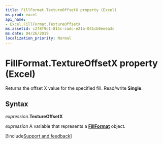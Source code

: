```yaml
---
title: FillFormat.TextureOffsetX property (Excel)
ms.prod: excel
api_name:
- Excel.FillFormat.TextureOffsetX
ms.assetid: c2f8f9d1-815c-cadc-e21b-041cb0eeea3c
ms.date: 04/26/2019
localization_priority: Normal
---
```



# FillFormat.TextureOffsetX property (Excel)

Returns the offset X value for the specified fill. Read/write **Single**.


## Syntax

_expression_.**TextureOffsetX**

_expression_ A variable that represents a **[FillFormat](Excel.FillFormat.md)** object.




[!include[Support and feedback](~/includes/feedback-boilerplate.md)]